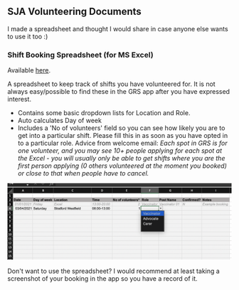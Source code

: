 ## SJA Volunteering Documents

I made a spreadsheet and thought I would share in case anyone else wants to use it too :)

### Shift Booking Spreadsheet (for MS Excel)

Available [here](https://github.com/natstar93/SJAVolunteering/raw/master/Volunteering_Shifts_template.xlsx).

A spreadsheet to keep track of shifts you have volunteered for. It is not always easy/possible to find these in the GRS app after you have expressed interest.

- Contains some basic dropdown lists for Location and Role.
- Auto calculates Day of week
- Includes a 'No of volunteers' field so you can see how likely you are to get into a particular shift. Please fill this in as soon as you have opted in to a particular role. Advice from welcome email: *Each spot in GRS is for one volunteer, and you may see 10+ people applying for each spot at the Excel - you will usually only be able to get shifts where you are the first person applying (0 others volunteered at the moment you booked) or close to that when people have to cancel.*

![screenshot of spreadsheet](images/spreadsheet.png)

Don't want to use the spreadsheet? I would recommend at least taking a screenshot of your booking in the app so you have a record of it. 

